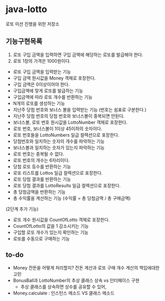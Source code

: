 
# java-lotto
로또 미션 진행을 위한 저장소

## 기능구현목록 

1. 로또 구입 금액을 입력하면 구입 금액에 해당하는 로또를 발급해야 한다.
2. 로또 1장의 가격은 1000원이다.

* 로또 구입 금액을 입력받는 기능
* 구입 금액 원시값을 Money 객체로 포장한다.
* 구입 금액은 0이상이어야 한다.
* 구입금액에 맞게 로또를 발급하는 기능
* 구입금액에 따라 로또 개수를 반환하는 기능
* N개의 로또를 생성하는 기능
* 지난주 당첨 번호와 보너스 볼을 입력받는 기능 (번호는 쉼표로 구분한다.)
* 지난주 당첨 번호의 당첨 번호와 보너스볼이 중복되면 안된다.
* 보너스볼, 로또 번호 원시값을 LottoNumber 객체로 포장한다.
* 로또 번호, 보너스볼이 1이상 45이하의 숫자이다.
* 로또 번호들을 LottoNumbers 일급 컬렉션으로 포장한다.
* 당첨번호와 일치하는 숫자의 개수를 파악하는 기능
* 보너스볼과 일치하는 숫자가 있는지 파악하는 기능
* 로또 번호는 중복될 수 없다.
* 로또 번호의 개수는 6자리이다.
* 당첨 로또 등수를 반환하는 기능
* 로또 리스트를 Lottos 일급 컬렉션으로 포장한다.
* 로또 당첨 결과를 반환하는 기능
* 로또 당첨 결과를 LottoResults 일급 컬렉션으로 포장한다.
* 총 당첨금액을 반환하는 기능
* 총 수익률을 계산하는 기능 (수익률 = 총 당첨금액 / 총 구매금액)

(2단계 추가 기능)
* 로또 개수 원시값을 CountOfLotto 객체로 포장한다. 
* CountOfLotto의 값을 1 감소시키는 기능 
* 구입할 로또 개수가 있는지 확인하는 기능 
* 로또를 수동으로 구매하는 기능


## to-do

* Money 잔돈을 어떻게 처리할지? 잔돈 계산과 로또 구매 개수 계산의 책임에대한 고민
* BonusBall과 LottoNumber의 추상 클래스 상속 vs 인터페이스 구현
  * 추상 클래스를 상속하면 상수를 공유할 수 있어,
* Money.calculate : 인스턴스 메소드 VS 클래스 메소드

